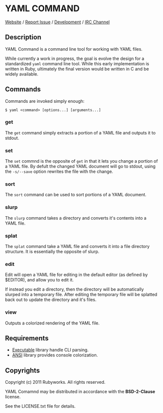 # YAML COMMAND

[Website](http://rubyworks.github.com/yaml_command) /
[Report Issue](http://github.com/rubyworks/yaml_command/issues) /
[Development](http://github.com/rubyworks/yaml_command) /
[IRC Channel](irc://chat.us.freenode.net/rubyworks)


## Description

YAML Command is a command line tool for working with YAML files.

While currently a work in progress, the goal is evolve the design
for a standardized `yaml` command line tool. While this early
implementation is written in Ruby, ultimately the final version
would be written in C and be widely available.


## Commands

Commands are invoked simply enough:

    $ yaml <command> [options...] [arguments...]

### get

The `get` command simply extracts a portion of a YAML file and outputs
it to stdout.

### set

The `set` commnd is the opposite of `get` in that it lets you change
a portion of a YAML file. By defult the changed YAML document will go
to stdout, using the `-s/--save` option rewrites the file with the change.

### sort

The `sort` command can be used to sort portions of a YAML document.

### slurp

The `slurp` command takes a directory and converts it's contents into a YAML file.

### splat

The `splat` command take a YAML file and converts it into a file directory structure.
It is essentially the opposite of slurp.

### edit

Edit will open a YAML file for editing in the default editor (as defined by 
$EDITOR), and allow you to edit it.

If instead you edit a directory, then the directory will be automatically 
slurped into a temporary file. After editing the temporary file will be
splatted back out to update the directory and it's files.

### view

Outputs a colorized rendering of the YAML file.


## Requirements

* [Executable](http://rubyworks.github.com/executable) library handle CLI parsing.
* [ANSI](http://rubyworks.github.com/ansi) library provides console colorization.


## Copyrights

Copyright (c) 2011 Rubyworks. All rights reserved.

YAML Comamnd may be distributed in accordance with the **BSD-2-Clause** license.

See the LICENSE.txt file for details.
